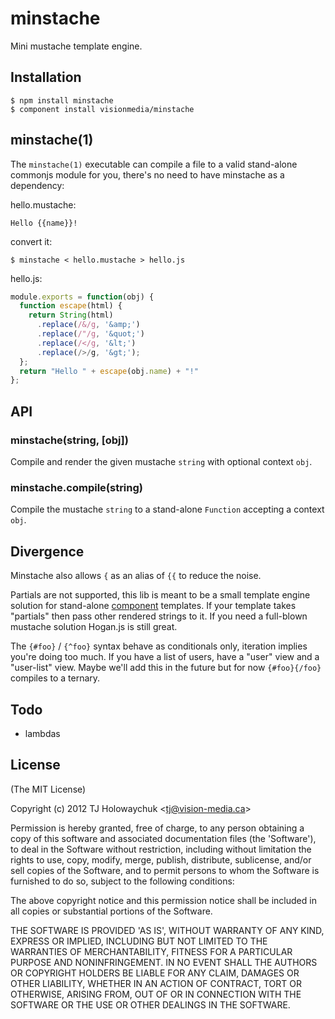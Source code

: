 
# minstache

  Mini mustache template engine.

## Installation

    $ npm install minstache
    $ component install visionmedia/minstache

## minstache(1)

  The `minstache(1)` executable can compile a file to a valid 
  stand-alone commonjs module for you, there's no need to have minstache
  as a dependency:

  hello.mustache:

```
Hello {{name}}!
```

  convert it:

```
$ minstache < hello.mustache > hello.js
```

  hello.js:

```js
module.exports = function(obj) {
  function escape(html) {
    return String(html)
      .replace(/&/g, '&amp;')
      .replace(/"/g, '&quot;')
      .replace(/</g, '&lt;')
      .replace(/>/g, '&gt;');
  };
  return "Hello " + escape(obj.name) + "!"
};
```

## API

### minstache(string, [obj])

  Compile and render the given mustache `string` with optional context `obj`.

### minstache.compile(string)

  Compile the mustache `string` to a stand-alone `Function` accepting a context `obj`.

## Divergence

  Minstache also allows `{` as an alias of `{{` to reduce the noise.

  Partials are not supported, this lib is meant to be a small template engine solution for stand-alone [component](http://github.com/component) templates. If your template takes "partials" then pass other rendered strings to it. If you need a full-blown mustache solution Hogan.js is still great.

  The `{#foo}` / `{^foo}` syntax behave as conditionals only, iteration implies you're doing too much. If you have a list of users, have a "user" view and a "user-list" view. Maybe we'll add this in the future but for now `{#foo}{/foo}` compiles to a ternary.

## Todo

  - lambdas

## License 

(The MIT License)

Copyright (c) 2012 TJ Holowaychuk &lt;tj@vision-media.ca&gt;

Permission is hereby granted, free of charge, to any person obtaining
a copy of this software and associated documentation files (the
'Software'), to deal in the Software without restriction, including
without limitation the rights to use, copy, modify, merge, publish,
distribute, sublicense, and/or sell copies of the Software, and to
permit persons to whom the Software is furnished to do so, subject to
the following conditions:

The above copyright notice and this permission notice shall be
included in all copies or substantial portions of the Software.

THE SOFTWARE IS PROVIDED 'AS IS', WITHOUT WARRANTY OF ANY KIND,
EXPRESS OR IMPLIED, INCLUDING BUT NOT LIMITED TO THE WARRANTIES OF
MERCHANTABILITY, FITNESS FOR A PARTICULAR PURPOSE AND NONINFRINGEMENT.
IN NO EVENT SHALL THE AUTHORS OR COPYRIGHT HOLDERS BE LIABLE FOR ANY
CLAIM, DAMAGES OR OTHER LIABILITY, WHETHER IN AN ACTION OF CONTRACT,
TORT OR OTHERWISE, ARISING FROM, OUT OF OR IN CONNECTION WITH THE
SOFTWARE OR THE USE OR OTHER DEALINGS IN THE SOFTWARE.